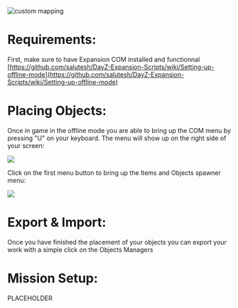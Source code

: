 ![custom mapping](https://i.imgur.com/af8WSDT.jpg)

# Requirements:
First, make sure to have Expansion COM installed and functionnal
[https://github.com/salutesh/DayZ-Expansion-Scripts/wiki/Setting-up-offline-mode](https://github.com/salutesh/DayZ-Expansion-Scripts/wiki/Setting-up-offline-mode)

# Placing Objects:
Once in game in the offline mode you are able to bring up the COM menu by pressing "U" on your keyboard.
The menu will show up on the right side of your screen:

![](https://i.imgur.com/a9LJ2W8)

Click on the first menu button to bring up the Items and Objects spawner menu:

![](https://i.imgur.com/7fSgnx5)

# Export & Import:
Once you have finished the placement of your objects you can export your work with a simple click on the Objects Managers 

# Mission Setup:
PLACEHOLDER